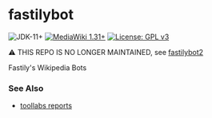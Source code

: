 # fastilybot
![JDK-11+](https://upload.wikimedia.org/wikipedia/commons/e/ef/Blue_JDK_11%2B_Shield_Badge.svg)
[![MediaWiki 1.31+](https://upload.wikimedia.org/wikipedia/commons/b/b2/Blue_MediaWiki_1.31%2B_Shield_Badge.svg)](https://www.mediawiki.org/wiki/MediaWiki)
[![License: GPL v3](https://upload.wikimedia.org/wikipedia/commons/8/86/GPL_v3_Blue_Badge.svg)](https://www.gnu.org/licenses/gpl-3.0.en.html)

⚠️ THIS REPO IS NO LONGER MAINTAINED, see [fastilybot2](https://github.com/fastily/fastilybot2)

Fastily's Wikipedia Bots

### See Also
* [toollabs reports](https://tools.wmflabs.org/fastilybot-reports/)